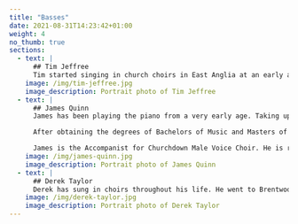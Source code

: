 ```yaml
---
title: "Basses"
date: 2021-08-31T14:23:42+01:00
weight: 4
no_thumb: true
sections:
  - text: |
      ## Tim Jeffree
      Tim started singing in church choirs in East Anglia at an early age and was Head Chorister at All Saints, Hartford. This choir joined others on a regular basis and Tim sang in both Ely Cathedral and Kings College Chapel under Sir David Willcocks and on Songs of Praise. Tim sang as a tenor with St Ives Choral Society but, upon leaving to go to Portsmouth Polytechnic to study engineering, singing somehow became side-lined for over 20 years. In 1997 however Tim joined St Peters School Choir and was "persuaded" by his co-tenor, the Philomusica Chairman, to join us. Tim now runs a carpentry business, based at Prinknash Abbey, making church and domestic furniture and joinery. Tim says "Because of the lack of neighbours there, I have been known to practice during working hours in an attempt to catch up on the lost singing years". Tim's business goes from strength to strength including a commission from St Matthew's, Northampton, a church famous for its commissions, which is now able to boast works by Henry Moore, Graham Sutherland and Tim Jeffree. Tim studies with Linda Parsons
    image: /img/tim-jeffree.jpg
    image_description: Portrait photo of Tim Jeffree
  - text: |
      ## James Quinn
      James has been playing the piano from a very early age. Taking up singing at Bath Spa University, he was then invited to become the choir’s rehearsal accompanist. He also accompanied the Chamber Choir and acted as répetiteur for several opera and music theatre productions. At the same time he continued to develop as a solo pianist and had the opportunity to perform in masterclasses with several distinguished pianists, including Steven Osborne.

      After obtaining the degrees of Bachelors of Music and Masters of Music Performance from Bath Spa University, James returned home to Gloucester and joined Philomusica in January 2012.

      James is the Accompanist for Churchdown Male Voice Choir. He is regularly invited to play for other local choirs, including The Severnside Singers, and the Innsworth Military Wives Choir. 
    image: /img/james-quinn.jpg
    image_description: Portrait photo of James Quinn
  - text: |
      ## Derek Taylor
      Derek has sung in choirs throughout his life. He went to Brentwood School, Essex where there was a strong musical tradition. He sang as a soloist in the chapel choir which had the honour of singing several services at St Paul's when the Cathedral choir was on tour; he has also sung at St Albans and Canterbury. The school choir also sang with the town choral society. While at London University he sang with the Royal College of Music mixed choir. He has been a member of several societies and joined Philomusica some eight years ago. His other musical interest is making and playing brass instruments. Recently he has taken a deeper interest in the valveless natural or "Baroque trumpet", The trumpet he plays is one he constructed himself from brass sheet using traditional methods. It is a replica of an instrument by Hanns Hainlein from 1632 - the original is in the Munchener Stadtmuseum. Derek also plays and sings with the Midlands Early Music Forum.
    image: /img/derek-taylor.jpg
    image_description: Portrait photo of Derek Taylor
---
```


